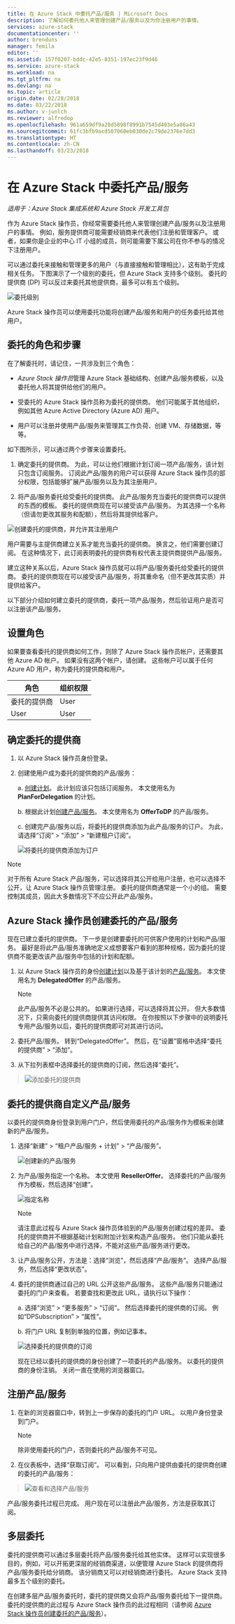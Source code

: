 ```yaml
---
title: 在 Azure Stack 中委托产品/服务 | Microsoft Docs
description: 了解如何委托他人来管理创建产品/服务以及为你注册用户的事情。
services: azure-stack
documentationcenter: ''
author: brenduns
manager: femila
editor: ''
ms.assetid: 157f0207-bddc-42e5-8351-197ec23f9d46
ms.service: azure-stack
ms.workload: na
ms.tgt_pltfrm: na
ms.devlang: na
ms.topic: article
origin.date: 02/28/2018
ms.date: 03/22/2018
ms.author: v-junlch
ms.reviewer: alfredop
ms.openlocfilehash: 961a659df9a20d5898f8991b7545d403e5a86a43
ms.sourcegitcommit: 61fc3bfb9acd507060eb030de2c79de2376e7dd3
ms.translationtype: HT
ms.contentlocale: zh-CN
ms.lasthandoff: 03/23/2018
---
```

# <a name="delegate-offers-in-azure-stack"></a>在 Azure Stack 中委托产品/服务

*适用于：Azure Stack 集成系统和 Azure Stack 开发工具包*

作为 Azure Stack 操作员，你经常需要委托他人来管理创建产品/服务以及注册用户的事情。 例如，服务提供商可能需要经销商来代表他们注册和管理客户。 或者，如果你是企业的中心 IT 小组的成员，则可能需要下属公司在你不参与的情况下注册用户。

可以通过委托来接触和管理更多的用户（与直接接触和管理相比），这有助于完成相关任务。 下图演示了一个级别的委托，但 Azure Stack 支持多个级别。 委托的提供商 (DP) 可以反过来委托其他提供商，最多可以有五个级别。

![委托级别](./media/azure-stack-delegated-provider/image1.png)

Azure Stack 操作员可以使用委托功能将创建产品/服务和用户的任务委托给其他用户。

## <a name="roles-and-steps-in-delegation"></a>委托的角色和步骤
在了解委托时，请记住，一共涉及到三个角色：

- *Azure Stack 操作员*管理 Azure Stack 基础结构、创建产品/服务模板，以及委托他人将其提供给他们的用户。

- 受委托的 Azure Stack 操作员称为委托的提供商。 他们可能属于其他组织，例如其他 Azure Active Directory (Azure AD) 用户。

- 用户可以注册并使用产品/服务来管理其工作负荷、创建 VM、存储数据，等等。

如下图所示，可以通过两个步骤来设置委托。

1. 确定委托的提供商。 为此，可以让他们根据计划订阅一项产品/服务，该计划只包含订阅服务。 订阅此产品/服务的用户可以获得 Azure Stack 操作员的部分权限，包括能够扩展产品/服务以及为其注册用户。

2. 将产品/服务委托给受委托的提供商。 此产品/服务充当委托的提供商可以提供的东西的模板。 委托的提供商现在可以接受该产品/服务。 为其选择一个名称（但请勿更改其服务和配额），然后将其提供给客户。

![创建委托的提供商，并允许其注册用户](./media/azure-stack-delegated-provider/image2.png)

用户需要与主提供商建立关系才能充当委托的提供商。 换言之，他们需要创建订阅。 在这种情况下，此订阅表明委托的提供商有权代表主提供商提供产品/服务。

建立这种关系以后，Azure Stack 操作员就可以将产品/服务委托给受委托的提供商。 委托的提供商现在可以接受该产品/服务，将其重命名（但不更改其实质）并提供给客户。

以下部分介绍如何建立委托的提供商，委托一项产品/服务，然后验证用户是否可以注册该产品/服务。

## <a name="set-up-roles"></a>设置角色

如果要查看委托的提供商如何工作，则除了 Azure Stack 操作员帐户，还需要其他 Azure AD 帐户。 如果没有这两个帐户，请创建。 这些帐户可以属于任何 Azure AD 用户，称为委托的提供商和用户。

| **角色** | **组织权限** |
| --- | --- |
| 委托的提供商 |User |
| User |User |

## <a name="identify-the-delegated-providers"></a>确定委托的提供商
1. 以 Azure Stack 操作员身份登录。

2. 创建使用户成为委托的提供商的产品/服务：
   
   a.  [创建计划](azure-stack-create-plan.md)。
       此计划应该只包括订阅服务。 本文使用名为 **PlanForDelegation** 的计划。
   
   b.  根据此计划[创建产品/服务](azure-stack-create-offer.md)。 本文使用名为 **OfferToDP** 的产品/服务。
   
   c.  创建完产品/服务以后，将委托的提供商添加为此产品/服务的订户。 为此，请选择“订阅” > “添加” > “新建租户订阅”。
   
   ![将委托的提供商添加为订户](./media/azure-stack-delegated-provider/image3.png)

> [!NOTE]
> 对于所有 Azure Stack 产品/服务，可以选择将其公开给用户注册，也可以选择不公开，让 Azure Stack 操作员管理注册。 委托的提供商通常是一个小的组。 需要控制其成员，因此大多数情况下不应公开此产品/服务。
> 
> 

## <a name="azure-stack-operator-creates-the-delegated-offer"></a>Azure Stack 操作员创建委托的产品/服务

现在已建立委托的提供商。 下一步是创建要委托的可供客户使用的计划和产品/服务。 最好是将此产品/服务准确地定义成想要客户看到的那种规格，因为委托的提供商不能更改该产品/服务中包括的计划和配额。

1. 以 Azure Stack 操作员的身份[创建计划](azure-stack-create-plan.md)以及基于该计划的[产品/服务](azure-stack-create-offer.md)。 本文使用名为 **DelegatedOffer** 的产品/服务。
   
   > [!NOTE]
   > 此产品/服务不必是公共的。 如果进行选择，可以选择将其公开。 但大多数情况下，只需向委托的提供商提供其访问权限。 在你按照以下步骤中的说明委托专用产品/服务以后，委托的提供商即可对其进行访问。
   > 
   > 
1. 委托产品/服务。 转到“DelegatedOffer”。 然后，在“设置”窗格中选择“委托的提供商” > “添加”。

2. 从下拉列表框中选择委托的提供商的订阅，然后选择“委托”。

> ![添加委托的提供商](./media/azure-stack-delegated-provider/image4.png)
> 
> 

## <a name="delegated-provider-customizes-the-offer"></a>委托的提供商自定义产品/服务

以委托的提供商身份登录到用户门户，然后使用委托的产品/服务作为模板来创建新的产品/服务。

1. 选择“新建” > “租户产品/服务 + 计划” > “产品/服务”。

    ![创建新的产品/服务](./media/azure-stack-delegated-provider/image5.png)


1. 为产品/服务指定一个名称。 本文使用 **ResellerOffer**。 选择委托的产品/服务作为模板，然后选择“创建”。
   
   ![指定名称](./media/azure-stack-delegated-provider/image6.png)

    >[!NOTE] 
    > 请注意此过程与 Azure Stack 操作员体验到的产品/服务创建过程的差异。 委托的提供商并不根据基础计划和附加计划来构造产品/服务。 他们只能从委托给自己的产品/服务中进行选择，不能对这些产品/服务进行更改。

1. 让产品/服务公开，方法是：选择“浏览”，然后选择“产品/服务”。 选择产品/服务，然后选择“更改状态”。

2. 委托的提供商通过自己的 URL 公开这些产品/服务。 这些产品/服务只能通过委托的门户来查看。 若要查找和更改此 URL，请执行以下操作：
   
    a.  选择“浏览” > “更多服务” > “订阅”。 然后选择委托的提供商的订阅。 例如“DPSubscription” > “属性”。
   
    b.  将门户 URL 复制到单独的位置，例如记事本。
   
    ![选择委托的提供商的订阅](./media/azure-stack-delegated-provider/dpportaluri.png)  
   
   现在已经以委托的提供商的身份创建了一项委托的产品/服务。 以委托的提供商的身份注销。 关闭一直在使用的浏览器窗口。

## <a name="sign-up-for-the-offer"></a>注册产品/服务
1. 在新的浏览器窗口中，转到上一步保存的委托的门户 URL。 以用户身份登录到门户。 
   
   >[!NOTE]
   >除非使用委托的门户，否则委托的产品/服务不可见。 

2. 在仪表板中，选择“获取订阅”。 可以看到，只向用户提供由委托的提供商创建的委托的产品/服务：

> ![查看和选择产品/服务](./media/azure-stack-delegated-provider/image8.png)
> 
> 

产品/服务委托过程已完成。 用户现在可以注册此产品/服务，方法是获取其订阅。

## <a name="multiple-tier-delegation"></a>多层委托

委托的提供商可以通过多层委托将产品/服务委托给其他实体。 这样可以实现很多目的，例如，可以开拓更深层的经销商渠道，以便管理 Azure Stack 的提供商将产品/服务委托给分销商。 该分销商又可以对经销商进行委托。 Azure Stack 支持最多五个级别的委托。

在创建多层产品/服务委托时，委托的提供商又会将产品/服务委托给下一提供商。 委托的提供商的此过程与 Azure Stack 操作员的此过程相同（请参阅 [Azure Stack 操作员创建委托的产品/服务](#cloud-operator-creates-the-delegated-offer)）。



<!-- Update_Description: wording update -->